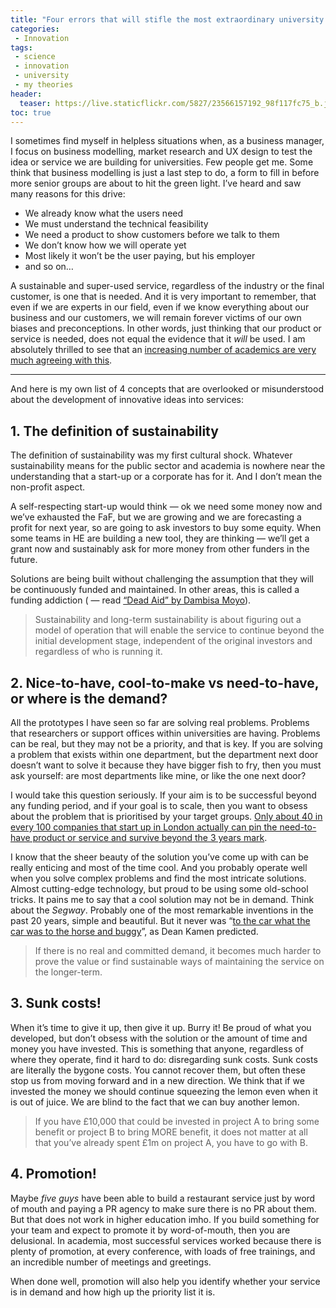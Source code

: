 ```yaml
---
title: "Four errors that will stifle the most extraordinary university innovation"
categories:
 - Innovation
tags:
 - science
 - innovation
 - university
 - my theories
header:
  teaser: https://live.staticflickr.com/5827/23566157192_98f117fc75_b.jpg
toc: true
---  
```


I sometimes find myself in helpless situations when, as a business manager, I focus on business modelling, market research and UX design to test the idea or service we are building for universities. Few people get me. Some think that business modelling is just a last step to do, a form to fill in before more senior groups are about to hit the green light. I’ve heard and saw many reasons for this drive:

   - We already know what the users need
   - We must understand the technical feasibility
   - We need a product to show customers before we talk to them
   - We don’t know how we will operate yet
   - Most likely it won’t be the user paying, but his employer
   - and so on…

A sustainable and super-used service, regardless of the industry or the final customer, is one that is needed. And it is very important to remember, that even if we are experts in our field, even if we know everything about our business and our customers, we will remain forever victims of our own biases and preconceptions. In other words, just thinking that our product or service is needed, does not equal the evidence that it *will* be used. I am absolutely thrilled to see that an [increasing number of academics are very much agreeing with this](https://medium.com/@sgblank/how-companies-strangle-innovation-and-how-you-can-get-it-right-854e6d13c7f0).

****

And here is my own list of 4 concepts that are overlooked or misunderstood about the development of innovative ideas into services:

## 1. The definition of sustainability

The definition of sustainability was my first cultural shock. Whatever sustainability means for the public sector and academia is nowhere near the understanding that a start-up or a corporate has for it. And I don’t mean the non-profit aspect.

A self-respecting start-up would think — ok we need some money now and we’ve exhausted the FaF, but we are growing and we are forecasting a profit for next year, so are going to ask investors to buy some equity. When some teams in HE are building a new tool, they are thinking — we’ll get a grant now and sustainably ask for more money from other funders in the future.

Solutions are being built without challenging the assumption that they will be continuously funded and maintained. In other areas, this is called a funding addiction ( — read [“Dead Aid” by Dambisa Moyo](http://dambisamoyo.com/publications-articles-videos/books/dead-aid/)).

> Sustainability and long-term sustainability is about figuring out a model of operation that will enable the service to continue beyond the initial development stage, independent of the original investors and regardless of who is running it.

## 2. Nice-to-have, cool-to-make vs need-to-have, or where is the demand?

All the prototypes I have seen so far are solving real problems. Problems that researchers or support offices within universities are having. Problems can be real, but they may not be a priority, and that is key. If you are solving a problem that exists within one department, but the department next door doesn’t want to solve it because they have bigger fish to fry, then you must ask yourself: are most departments like mine, or like the one next door?

I would take this question seriously. If your aim is to be successful beyond any funding period, and if your goal is to scale, then you want to obsess about the problem that is prioritised by your target groups. [Only about 40 in every 100 companies that start up in London actually can pin the need-to-have product or service and survive beyond the 3 years mark](https://data.london.gov.uk/dataset/business-demographics-and-survival-rates-borough).

I know that the sheer beauty of the solution you’ve come up with can be really enticing and most of the time cool. And you probably operate well when you solve complex problems and find the most intricate solutions. Almost cutting-edge technology, but proud to be using some old-school tricks. It pains me to say that a cool solution may not be in demand. Think about the *Segway*. Probably one of the most remarkable inventions in the past 20 years, simple and beautiful. But it never was “[to the car what the car was to the horse and buggy](https://usatoday30.usatoday.com/tech/news/techinnovations/2006-05-30-segway-ipo_x.htm)”, as Dean Kamen predicted.

> If there is no real and committed demand, it becomes much harder to prove the value or find sustainable ways of maintaining the service on the longer-term.

## 3. Sunk costs!

When it’s time to give it up, then give it up. Burry it! Be proud of what you developed, but don’t obsess with the solution or the amount of time and money you have invested. This is something that anyone, regardless of where they operate, find it hard to do: disregarding sunk costs. Sunk costs are literally the bygone costs. You cannot recover them, but often these stop us from moving forward and in a new direction. We think that if we invested the money we should continue squeezing the lemon even when it is out of juice. We are blind to the fact that we can buy another lemon.

> If you have £10,000 that could be invested in project A to bring some benefit or project B to bring MORE benefit, it does not matter at all that you’ve already spent £1m on project A, you have to go with B.

## 4. Promotion!

Maybe *five guys* have been able to build a restaurant service just by word of mouth and paying a PR agency to make sure there is no PR about them. But that does not work in higher education imho. If you build something for your team and expect to promote it by word-of-mouth, then you are delusional. In academia, most successful services worked because there is plenty of promotion, at every conference, with loads of free trainings, and an incredible number of meetings and greetings.

When done well, promotion will also help you identify whether your service is in demand and how high up the priority list it is.